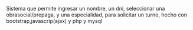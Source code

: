 Sistema que permite ingresar un nombre, un dni, seleccionar una obrasocial/prepaga, y una especialidad, para solicitar un turno,
hecho con bootstrap,javascrip(ajax) y php y mysql
